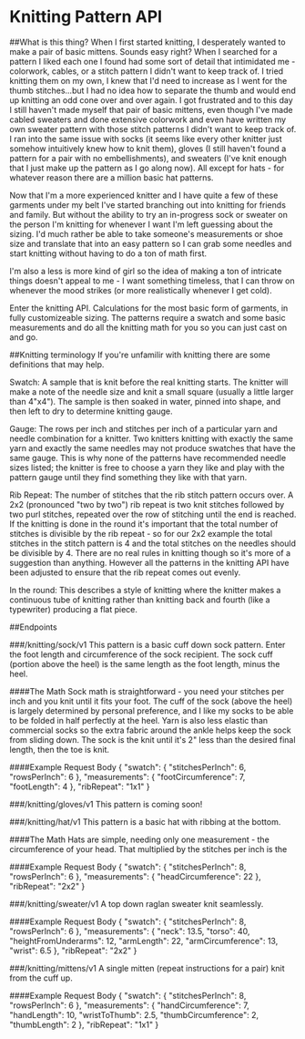 # Knitting Pattern API

##What is this thing?
When I first started knitting, I desperately wanted to make a pair of basic mittens. Sounds
easy right? When I searched for a pattern I liked each one I found had some sort of 
detail that intimidated me - colorwork, cables, or a stitch pattern I didn't want to keep
track of. I tried knitting them on my own, I knew that I'd need to increase as I went for the
thumb stitches...but I had no idea how to separate the thumb and would end up knitting an odd
cone over and over again. I got frustrated and to this day I still haven't made myself that pair
of basic mittens, even though I've made cabled sweaters and done extensive colorwork and even
have written my own sweater pattern with those stitch patterns I didn't want to keep track
of. I ran into the same issue with socks (it seems like every other knitter just somehow intuitively 
knew how to knit them), gloves (I still haven't found a pattern for a pair with no embellishments), 
and sweaters (I've knit enough that I just make up the pattern as I go along now). All except for hats - 
for whatever reason there are a million basic hat patterns. 

Now that I'm a more experienced knitter and I have quite a few of these garments under my belt
I've started branching out into knitting for friends and family. But without the ability to try
an in-progress sock or sweater on the person I'm knitting for whenever I want I'm left guessing about 
the sizing. I'd much rather be able to take someone's measurements or shoe size and translate that into 
an easy pattern so I can grab some needles and start knitting without having to do a ton of math first. 

I'm also a less is more kind of girl so the idea of making a ton of intricate things doesn't appeal
to me - I want something timeless, that I can throw on whenever the mood strikes (or more realistically
whenever I get cold).

Enter the knitting API. Calculations for the most basic form of garments, in 
fully customizeable sizing. The patterns require a swatch and some basic measurements
and do all the knitting math for you so you can just cast on and go.

##Knitting terminology
If you're unfamilir with knitting there are some definitions that may help.

Swatch: A sample that is knit before the real knitting starts. The knitter will make a note
of the needle size and knit a small square (usually a little larger than 4"x4"). The sample is
then soaked in water, pinned into shape, and then left to dry to determine knitting gauge.

Gauge: The rows per inch and stitches per inch of a particular yarn and needle combination for
a knitter. Two knitters knitting with exactly the same yarn and exactly the same needles may not 
produce swatches that have the same gauge. This is why none of the patterns have recommended
needle sizes listed; the knitter is free to choose a yarn they like and play with the pattern gauge
until they find something they like with that yarn.

Rib Repeat: The number of stitches that the rib stitch pattern occurs over. A 2x2 (pronounced "two by two") 
rib repeat is two knit stitches followed by two purl stitches, repeated over the row of stitching until the end is
reached. If the knitting is done in the round it's important that the total number of stitches is divisible
by the rib repeat - so for our 2x2 example the total stitches in the stitch pattern is 4 and the total stitches
on the needles should be divisible by 4. There are no real rules in knitting though so it's more of a suggestion than
anything. However all the patterns in the knitting API have been adjusted to ensure that the rib repeat comes out 
evenly.

In the round: This describes a style of knitting where the knitter makes a continuous tube of knitting
rather than knitting back and fourth (like a typewriter) producing a flat piece.



##Endpoints

###/knitting/sock/v1
This pattern is a basic cuff down sock pattern. Enter the foot length and circumference of the sock recipient. The
sock cuff (portion above the heel) is the same length as the foot length, minus the heel. 

####The Math
Sock math is straightforward - you need your stitches per inch and you knit until it fits your foot. The cuff of the 
sock (above the heel) is largely determined by personal preference, and I like my socks to be able to be folded in half
perfectly at the heel. Yarn is also less elastic than commercial socks so the extra fabric around the ankle helps keep
the sock from sliding down. The sock is the knit until it's 2" less than the desired final length, then the toe is
knit. 

####Example Request Body
{
	"swatch": {
		"stitchesPerInch": 6,
		"rowsPerInch": 6
	},
	"measurements": {
		"footCircumference": 7,
		"footLength": 4
	},
    "ribRepeat": "1x1"
}

###/knitting/gloves/v1
This pattern is coming soon!

###/knitting/hat/v1
This pattern is a basic hat with ribbing at the bottom.

####The Math
Hats are simple, needing only one measurement - the circumference of your head. That multiplied by the stitches per inch
is the 

####Example Request Body
{
	"swatch": {
		"stitchesPerInch": 8,
		"rowsPerInch": 6
	},
	"measurements": {
		"headCircumference": 22
	},
    "ribRepeat": "2x2"
}

###/knitting/sweater/v1
A top down raglan sweater knit seamlessly.

####Example Request Body
{
	"swatch": {
		"stitchesPerInch": 8,
		"rowsPerInch": 6
	},
	"measurements": {
		"neck": 13.5,
		"torso": 40,
		"heightFromUnderarms": 12,
		"armLength": 22,
		"armCircumference": 13,
		"wrist": 6.5
	},
    "ribRepeat": "2x2"
}

###/knitting/mittens/v1
A single mitten (repeat instructions for a pair) knit from the cuff up.

####Example Request Body
{
	"swatch": {
		"stitchesPerInch": 8,
		"rowsPerInch": 6
	},
	"measurements": {
		"handCircumference": 7,
		"handLength": 10,
		"wristToThumb": 2.5,
		"thumbCircumference": 2,
		"thumbLength": 2
	},
    "ribRepeat": "1x1"
}
